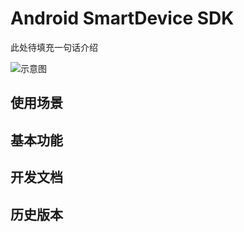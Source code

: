 # Android SmartDevice SDK

此处待填充一句话介绍

![示意图](p1)

## 使用场景



## 基本功能

## 开发文档

## 历史版本

[^-^]:常用图片注释
[p1]:_media/_android/p1.png
